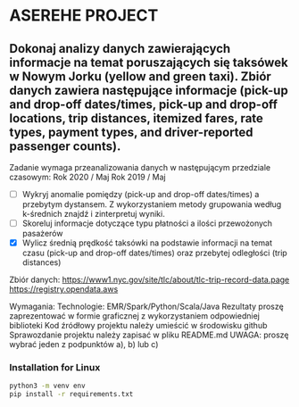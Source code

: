 # ASEREHE PROJECT

## Dokonaj analizy danych zawierających informacje na temat poruszających się taksówek w Nowym Jorku (yellow and green taxi). Zbiór danych zawiera następujące informacje (pick-up and drop-off dates/times, pick-up and drop-off locations, trip distances, itemized fares, rate types, payment types, and driver-reported passenger counts). 

Zadanie wymaga przeanalizowania danych w następującym przedziale czasowym:
Rok 2020 / Maj
Rok 2019 / Maj


- [ ] Wykryj anomalie pomiędzy (pick-up and drop-off dates/times) a przebytym dystansem. Z wykorzystaniem metody grupowania według k-średnich znajdź i zinterpretuj wyniki.
- [ ] Skoreluj informacje dotyczące typu płatności a ilości przewożonych pasażerów
- [x] Wylicz średnią prędkość taksówki na podstawie informacji na temat czasu (pick-up and drop-off dates/times) oraz przebytej odległości (trip distances)

Zbiór danych:
https://www1.nyc.gov/site/tlc/about/tlc-trip-record-data.page 
https://registry.opendata.aws

Wymagania:
Technologie: EMR/Spark/Python/Scala/Java
Rezultaty proszę zaprezentować w formie graficznej z wykorzystaniem odpowiedniej biblioteki 
Kod źródłowy projektu należy umieścić w środowisku github
Sprawozdanie projektu należy zapisać w pliku README.md
UWAGA: proszę wybrać jeden z podpunktów a), b) lub c) 


###  Installation for Linux
```bash
python3 -m venv env
pip install -r requirements.txt
```
